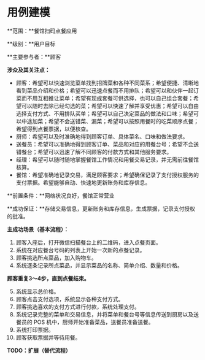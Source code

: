 # 用例建模

**范围：**餐馆扫码点餐应用

**级别：**用户目标

**主要参与者：**顾客

**涉众及其关注点：**

- 顾客：希望可以快速浏览菜单找到招牌菜和各种不同菜系；希望便捷、清晰地看到菜品介绍和价格；希望可以迅速点餐而不用排队；希望可以和伙伴一起订菜而不用互相推让菜单；希望有现成套餐可供选择，也可以自己组合套餐；希望可以随时去除已经勾选的菜；希望可以快速了解并享受优惠；希望可以自由选择支付方式、不用排队买单；希望可以自己决定菜品的做法和口味；希望可以中途加菜；希望不会送错菜、漏菜；希望可以按照用餐时的吃菜顺序点餐；希望得到点餐票据，以便核查。
- 厨师：希望可以及时准确地得到顾客订单、具体菜名、口味和做法要求。
- 送餐员：希望可以准确地得到顾客订单、菜品和对应的用餐台号；希望不会送错餐台；希望可以迅速了解不同顾客的付款方式和其他服务要求。
- 经理：希望可以随时随地掌握餐馆工作情况和用餐交易记录，并无需前往餐馆核算。
- 餐馆：希望准确地记录交易，满足顾客要求；希望确保记录了支付授权服务的支付票据。希望能够自动、快速地更新账务和库存信息。

**前置条件：**网络状况良好，餐馆正常营业

**成功保证：**存储交易信息，更新账务和库存信息，生成票据，记录支付授权的批准。

**主成功场景（基本流程）：**

1. 顾客入座后，打开微信扫描餐台上的二维码，进入点餐页面。
2. 系统在对应餐台号码的列表上开始一次新的点餐记录。
3. 顾客挑选所点菜品，加入购物车。
4. 系统逐条记录所点菜品，并显示菜品的名称、简单介绍、数量和价格。

**顾客重复3～4步，直到点餐结束。**

5. 系统显示总价格。
6. 顾客点击支付选项，系统显示各种支付方式。
7. 顾客挑选喜欢的支付方式进行付款，系统处理支付。
8. 系统记录完整的菜单和交易信息，并将菜单和餐台号等信息传送到厨房以及送餐员的 POS 机中，厨师开始准备菜品，送餐员准备送餐。
9. 系统打印票据。
10. 顾客获取票据并等待用餐。

**TODO：扩展（替代流程）**